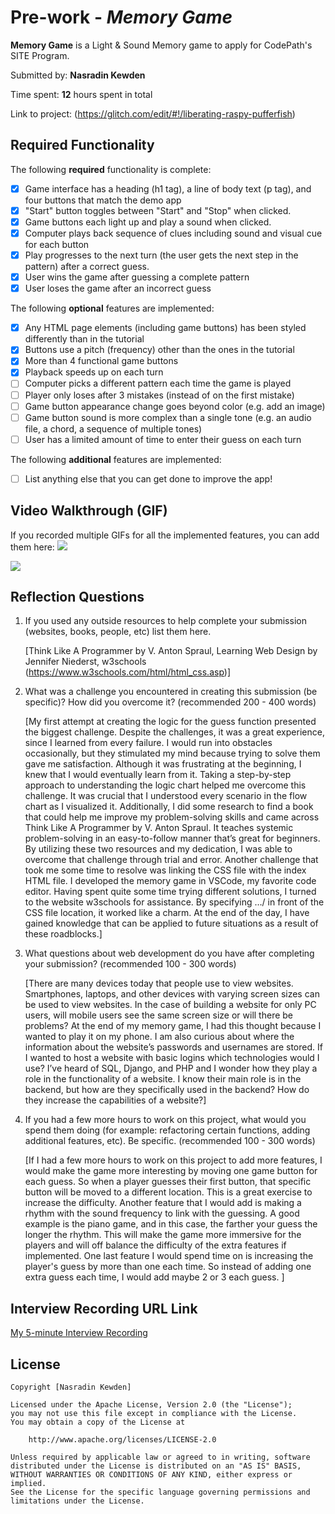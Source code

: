 # Pre-work - *Memory Game*

**Memory Game** is a Light & Sound Memory game to apply for CodePath's SITE Program. 

Submitted by: **Nasradin Kewden**

Time spent: **12** hours spent in total

Link to project: (https://glitch.com/edit/#!/liberating-raspy-pufferfish)

## Required Functionality

The following **required** functionality is complete:

* [x] Game interface has a heading (h1 tag), a line of body text (p tag), and four buttons that match the demo app
* [x] "Start" button toggles between "Start" and "Stop" when clicked. 
* [x] Game buttons each light up and play a sound when clicked. 
* [x] Computer plays back sequence of clues including sound and visual cue for each button
* [x] Play progresses to the next turn (the user gets the next step in the pattern) after a correct guess. 
* [x] User wins the game after guessing a complete pattern
* [x] User loses the game after an incorrect guess

The following **optional** features are implemented:

* [x] Any HTML page elements (including game buttons) has been styled differently than in the tutorial
* [x] Buttons use a pitch (frequency) other than the ones in the tutorial
* [x] More than 4 functional game buttons
* [x] Playback speeds up on each turn
* [ ] Computer picks a different pattern each time the game is played
* [ ] Player only loses after 3 mistakes (instead of on the first mistake)
* [ ] Game button appearance change goes beyond color (e.g. add an image)
* [ ] Game button sound is more complex than a single tone (e.g. an audio file, a chord, a sequence of multiple tones)
* [ ] User has a limited amount of time to enter their guess on each turn

The following **additional** features are implemented:

- [ ] List anything else that you can get done to improve the app!

## Video Walkthrough (GIF)

If you recorded multiple GIFs for all the implemented features, you can add them here:
![](https://i.imgur.com/GUmeeux.gif)

![](https://i.imgur.com/7nuC0t5.gif)



## Reflection Questions
1. If you used any outside resources to help complete your submission (websites, books, people, etc) list them here. 

    [Think Like A Programmer by V. Anton Spraul,
    Learning Web Design by Jennifer Niederst,
    w3schools (https://www.w3schools.com/html/html_css.asp)]

2. What was a challenge you encountered in creating this submission (be specific)? How did you overcome it? (recommended 200 - 400 words) 

    [My first attempt at creating the logic for the guess function presented the biggest challenge. Despite the challenges, it was a great experience, since I learned from every failure. I would run into obstacles occasionally, but they stimulated my mind because trying to solve them gave me satisfaction. Although it was frustrating at the beginning, I knew that I would eventually learn from it. Taking a step-by-step approach to understanding the logic chart helped me overcome this challenge. It was crucial that I understood every scenario in the flow chart as I visualized it. Additionally, I did some research to find a book that could help me improve my problem-solving skills and came across Think Like A Programmer by V. Anton Spraul. It teaches systemic problem-solving in an easy-to-follow manner that’s great for beginners. By utilizing these two resources and my dedication, I was able to overcome that challenge through trial and error. Another challenge that took me some time to resolve was linking the CSS file with the index HTML file. I developed the memory game in VSCode, my favorite code editor. Having spent quite some time trying different solutions, I turned to the website w3schools for assistance. By specifying …/ in front of the CSS file location, it worked like a charm. At the end of the day, I have gained knowledge that can be applied to future situations as a result of these roadblocks.]

3. What questions about web development do you have after completing your submission? (recommended 100 - 300 words) 

    [There are many devices today that people use to view websites. Smartphones, laptops, and other devices with varying screen sizes can be used to view websites. In the case of building a website for only PC users, will mobile users see the same screen size or will there be problems? At the end of my memory game, I had this thought because I wanted to play it on my phone. I am also curious about where the information about the website’s passwords and usernames are stored. If I wanted to host a website with basic logins which technologies would I use? I’ve heard of SQL, Django, and PHP and I wonder how they play a role in the functionality of a website. I know their main role is in the backend, but how are they specifically used in the backend? How do they increase the capabilities of a website?]

4. If you had a few more hours to work on this project, what would you spend them doing (for example: refactoring certain functions, adding additional features, etc). Be specific. (recommended 100 - 300 words) 

    [If I had a few more hours to work on this project to add more features, I would make the game more interesting by moving one game button for each guess. So when a player guesses their first button, that specific button will be moved to a different location. This is a great exercise to increase the difficulty. Another feature that I would add is making a rhythm with the sound frequency to link with the guessing. A good example is the piano game, and in this case, the farther your guess the longer the rhythm. This will make the game more immersive for the players and will off balance the difficulty of the extra features if implemented. One last feature I would spend time on is increasing the player's guess by more than one each time. So instead of adding one extra guess each time, I would add maybe 2 or 3 each guess. ]



## Interview Recording URL Link

[My 5-minute Interview Recording](https://www.youtube.com/watch?v=x7xoHGgZg-k&ab_channel=NasradinKewden)


## License

    Copyright [Nasradin Kewden]

    Licensed under the Apache License, Version 2.0 (the "License");
    you may not use this file except in compliance with the License.
    You may obtain a copy of the License at

        http://www.apache.org/licenses/LICENSE-2.0

    Unless required by applicable law or agreed to in writing, software
    distributed under the License is distributed on an "AS IS" BASIS,
    WITHOUT WARRANTIES OR CONDITIONS OF ANY KIND, either express or implied.
    See the License for the specific language governing permissions and
    limitations under the License.
